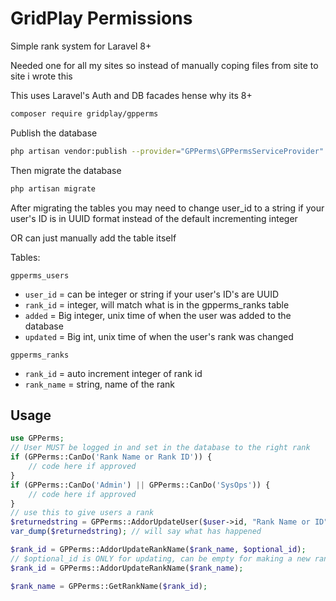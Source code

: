 GridPlay Permissions
==================
Simple rank system for Laravel 8+

Needed one for all my sites so instead of manually coping files from site to site i wrote this

This uses Laravel's Auth and DB facades hense why its 8+

```bash
composer require gridplay/gpperms
```

Publish the database
```bash
php artisan vendor:publish --provider="GPPerms\GPPermsServiceProvider" --tag="gpperms-migrations"
```
Then migrate the database
```bash
php artisan migrate
```
After migrating the tables you may need to change user_id to a string if your user's ID is in UUID format instead of the default incrementing integer

OR can just manually add the table itself

Tables:

```gpperms_users```
- ```user_id``` = can be integer or string if your user's ID's are UUID
- ```rank_id``` = integer, will match what is in the gpperms_ranks table
- ```added``` = Big integer, unix time of when the user was added to the database
- ```updated``` = Big int, unix time of when the user's rank was changed

``gpperms_ranks``
- ```rank_id``` = auto increment integer of rank id
- ```rank_name``` = string, name of the rank

## Usage
```php
use GPPerms;
// User MUST be logged in and set in the database to the right rank
if (GPPerms::CanDo('Rank Name or Rank ID')) {
	// code here if approved
}
if (GPPerms::CanDo('Admin') || GPPerms::CanDo('SysOps')) {
	// code here if approved
}
// use this to give users a rank
$returnedstring = GPPerms::AddorUpdateUser($user->id, "Rank Name or ID");
var_dump($returnedstring); // will say what has happened

$rank_id = GPPerms::AddorUpdateRankName($rank_name, $optional_id);
// $optional_id is ONLY for updating, can be empty for making a new rank unless rank_id is NOT auto incremented
$rank_id = GPPerms::AddorUpdateRankName($rank_name);

$rank_name = GPPerms::GetRankName($rank_id);
```